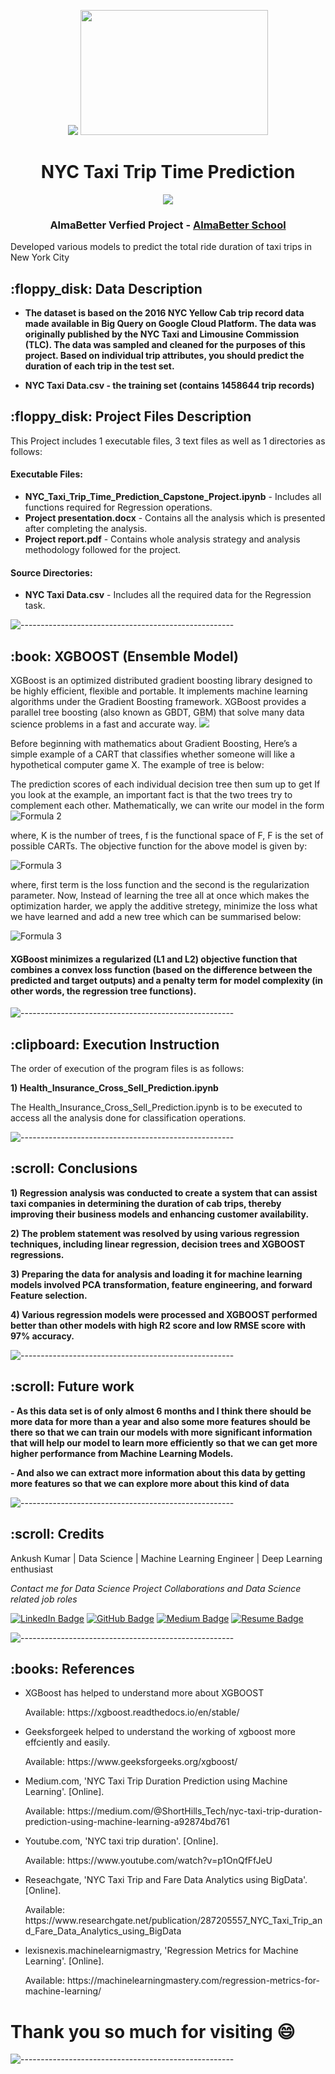 <p align="center"> 
  <img src="https://cdn-images-1.medium.com/fit/t/1600/480/1*0VrGI7no8VdwehuLCp4xew.jpeg" >
  <img src="https://media.giphy.com/media/arZ261VdyAuXu/giphy.gif"  width="300px" height="200px">
</p>
<h1 align="center">NYC Taxi Trip Time Prediction</h1>
<p align="center"> 
  <img src="https://images.livemint.com/img/2021/06/19/600x338/alma3_1624099815741_1624099828582.JPG" >
</p>
<h3 align="center"> AlmaBetter Verfied Project - <a href="https://www.almabetter.com/"> AlmaBetter School </a> </h5>

<p>Developed various models to predict the total ride duration of taxi trips in New York City</p>

<h2> :floppy_disk: Data Description</h2>

- **The dataset is based on the 2016 NYC Yellow Cab trip record data made available in Big Query on Google Cloud Platform. The data was originally published by the NYC Taxi and Limousine Commission (TLC). The data was sampled and cleaned for the purposes of this project. Based on individual trip attributes, you should predict the duration of each trip in the test set.**

- **NYC Taxi Data.csv - the training set (contains 1458644 trip records)**

<h2> :floppy_disk: Project Files Description</h2>

<p>This Project includes 1 executable files, 3 text files as well as 1 directories as follows:</p>
<h4>Executable Files:</h4>
<ul>
  <li><b>NYC_Taxi_Trip_Time_Prediction_Capstone_Project.ipynb</b> - Includes all functions required for Regression operations.</li>
  <li><b>Project presentation.docx</b> - Contains all the analysis which is presented after completing the analysis.</li>
  <li><b>Project report.pdf</b> - Contains whole analysis strategy and analysis methodology followed for the project.</li>
</ul>

<h4>Source Directories:</h4>
<ul>
  <li><b>NYC Taxi Data.csv</b> - Includes all the required data for the Regression task.</li>
</ul>

![-----------------------------------------------------](https://raw.githubusercontent.com/andreasbm/readme/master/assets/lines/rainbow.png)

<h2> :book: XGBOOST (Ensemble Model) </h2>
<p>
XGBoost is an optimized distributed gradient boosting library designed to be highly efficient, flexible and portable. It implements machine learning algorithms under the Gradient Boosting framework. XGBoost provides a parallel tree boosting (also known as GBDT, GBM) that solve many data science problems in a fast and accurate way.

<img src ="https://media.geeksforgeeks.org/wp-content/uploads/20210707140912/Bagging.png" style ="max-width:100">
</p>
<p>Before beginning with mathematics about Gradient Boosting, Here’s a simple example of a CART that classifies whether someone will like a hypothetical computer game X. The example of tree is below:

The prediction scores of each individual decision tree then sum up to get  If you look at the example, an important fact is that the two trees try to complement each other. Mathematically, we can write our model in the form
<img src="https://www.geeksforgeeks.org/wp-content/ql-cache/quicklatex.com-87f26227761074a39338c48dc7e18650_l3.svg" alt="Formula 2" style="max-width:100%;"></p>

<p>where, K is the number of trees, f is the functional space of F, F is the set of possible CARTs. The objective function for the above model is given by:</p>
<img src="https://www.geeksforgeeks.org/wp-content/ql-cache/quicklatex.com-efa461b91d41d448daf09c1bbab0ab74_l3.svg" alt="Formula 3" style="max-width:100%;"></p>

<p>where, first term is the loss function and the second is the regularization parameter. Now, Instead of learning the tree all at once which makes the optimization harder, we apply the additive stretegy, minimize the loss what we have learned and add a new tree which can be summarised below:<p>

<img src="https://www.geeksforgeeks.org/wp-content/ql-cache/quicklatex.com-fee37eb06f4977678672dcf31351dbe4_l3.svg" alt="Formula 3" style="max-width:100%;"></p>

#### XGBoost minimizes a regularized (L1 and L2) objective function that combines a convex loss function (based on the difference between the predicted and target outputs) and a penalty term for model complexity (in other words, the regression tree functions). 

![-----------------------------------------------------](https://raw.githubusercontent.com/andreasbm/readme/master/assets/lines/rainbow.png)

<h2> :clipboard: Execution Instruction</h2>
<p>The order of execution of the program files is as follows:</p>
<p><b>1) Health_Insurance_Cross_Sell_Prediction.ipynb</b></p>
<p>The Health_Insurance_Cross_Sell_Prediction.ipynb is to be executed to access all the analysis done for classification operations.</p>

![-----------------------------------------------------](https://raw.githubusercontent.com/andreasbm/readme/master/assets/lines/rainbow.png)

<!-- Conclusions -->
<h2 id="conclusions"> :scroll: Conclusions</h2>

<p><b>1) Regression analysis was conducted to create a system that can assist taxi companies in determining the duration of cab trips, thereby improving their business models and enhancing customer availability.</b></p>
<p><b>2) The problem statement was resolved by using various regression techniques, including linear regression, decision trees and XGBOOST regressions.</b></p>
<p><b>3) Preparing the data for analysis and loading it for machine learning models involved PCA transformation, feature engineering, and forward Feature selection.</b></p>
<p><b>4) Various regression models were processed and XGBOOST performed better than other models with high R2 score and low RMSE score with 97% accuracy.</b></p>

![-----------------------------------------------------](https://raw.githubusercontent.com/andreasbm/readme/master/assets/lines/rainbow.png)

<!-- Future Work -->
<h2 id="Future Work"> :scroll: Future work</h2>

**- As this data set is of only almost 6 months and I think there should be more data for more than a year and also some more features should be there so that we can train our models with more significant information that will help our model to learn more efficiently so that we can get more higher performance from Machine Learning Models.**

**- And also we can extract more information about this data by getting more features so that we can explore more about this kind of data**


![-----------------------------------------------------](https://raw.githubusercontent.com/andreasbm/readme/master/assets/lines/rainbow.png)


<!-- CREDITS -->
<h2 id="credits"> :scroll: Credits</h2>

Ankush Kumar | Data Science | Machine Learning Engineer | Deep Learning enthusiast

<p> <i> Contact me for Data Science Project Collaborations and Data Science related job roles</i></p>


[![LinkedIn Badge](https://img.shields.io/badge/LinkedIn-0077B5?style=for-the-badge&logo=linkedin&logoColor=white)](https://www.linkedin.com/in/dsankushkumar/)
[![GitHub Badge](https://img.shields.io/badge/GitHub-100000?style=for-the-badge&logo=github&logoColor=white)](https://github.com/dsankush)
[![Medium Badge](https://img.shields.io/badge/Medium-1DA1F2?style=for-the-badge&logo=medium&logoColor=white)]()
[![Resume Badge](https://img.shields.io/badge/resume-0077B5?style=for-the-badge&logo=resume&logoColor=white)](https://drive.google.com/file/d/1r3LKVin4RUFty0ZNYSwvciMsp4_iiI_o/view?usp=sharing)


![-----------------------------------------------------](https://raw.githubusercontent.com/andreasbm/readme/master/assets/lines/rainbow.png)
<h2> :books: References</h2>
<ul>
  <li><p>XGBoost has helped to understand more about XGBOOST</p>
      <p>Available: https://xgboost.readthedocs.io/en/stable/</p>
  </li>
  <li><p>Geeksforgeek helped to understand the working of xgboost more effciently and easily.</p>
      <p>Available: https://www.geeksforgeeks.org/xgboost/</p>
  </li>
  <li><p>Medium.com, 'NYC Taxi Trip Duration Prediction using Machine Learning'. [Online].</p>
      <p>Available: https://medium.com/@ShortHills_Tech/nyc-taxi-trip-duration-prediction-using-machine-learning-a92874bd761</p>
  </li>
  <li><p>Youtube.com, 'NYC taxi trip duration'. [Online].</p>
      <p>Available: https://www.youtube.com/watch?v=p1OnQfFfJeU</p>
  </li>
  <li><p>Reseachgate, 'NYC Taxi Trip and Fare Data Analytics using BigData'. [Online].</p>
      <p>Available: https://www.researchgate.net/publication/287205557_NYC_Taxi_Trip_and_Fare_Data_Analytics_using_BigData</p>
  </li>
  <li><p>lexisnexis.machinelearnigmastry, 'Regression Metrics for Machine Learning'. [Online].</p>
      <p>Available: https://machinelearningmastery.com/regression-metrics-for-machine-learning/</p>
  </li>
</ul>

# **Thank you so much for visiting :smile:**

![-----------------------------------------------------](https://raw.githubusercontent.com/andreasbm/readme/master/assets/lines/rainbow.png)
